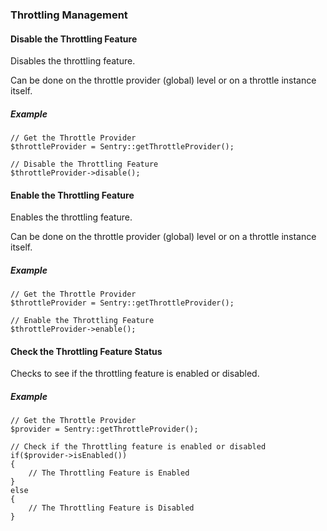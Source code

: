 ### Throttling Management

#### Disable the Throttling Feature

Disables the throttling feature.

Can be done on the throttle provider (global) level or on a throttle instance itself.

##### Example

	// Get the Throttle Provider
	$throttleProvider = Sentry::getThrottleProvider();

	// Disable the Throttling Feature
	$throttleProvider->disable();

#### Enable the Throttling Feature

Enables the throttling feature.

Can be done on the throttle provider (global) level or on a throttle instance itself.

##### Example

	// Get the Throttle Provider
	$throttleProvider = Sentry::getThrottleProvider();

	// Enable the Throttling Feature
	$throttleProvider->enable();

#### Check the Throttling Feature Status

Checks to see if the throttling feature is enabled or disabled.

##### Example

	// Get the Throttle Provider
	$provider = Sentry::getThrottleProvider();

	// Check if the Throttling feature is enabled or disabled
	if($provider->isEnabled())
	{
		// The Throttling Feature is Enabled
	}
	else
	{
		// The Throttling Feature is Disabled
	}
